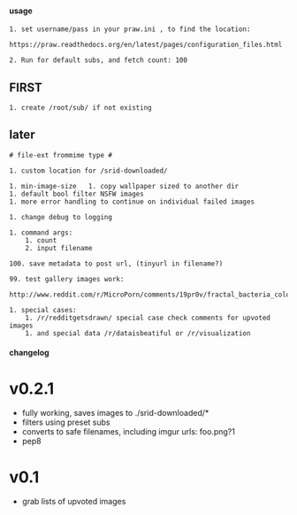 #### usage ####

	1. set username/pass in your praw.ini , to find the location:
		https://praw.readthedocs.org/en/latest/pages/configuration_files.html

	2. Run for default subs, and fetch count: 100

## FIRST ##

	1. create /root/sub/ if not existing

## later ##

	# file-ext frommime type #

	1. custom location for /srid-downloaded/

	1. min-image-size 	1. copy wallpaper sized to another dir
	1. default bool filter NSFW images
	1. more error handling to continue on individual failed images

	1. change debug to logging

	1. command args:
		1. count
		2. input filename

	100. save metadata to post url, (tinyurl in filename?)

	99. test gallery images work:
		http://www.reddit.com/r/MicroPorn/comments/19pr0v/fractal_bacteria_colonies_xpost_from_rbiology/

	1. special cases:
		1. /r/redditgetsdrawn/ special case check comments for upvoted images
		1. and special data /r/dataisbeatiful or /r/visualization

#### changelog ####

# v0.2.1

- fully working, saves images to ./srid-downloaded/*
- filters using preset subs
- converts to safe filenames, including imgur urls: foo.png?1
- pep8

# v0.1

- grab lists of upvoted images
